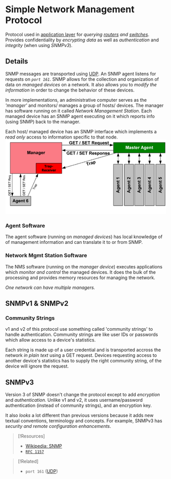
# Simple Network Management Protocol
Protocol used in [application layer](../OSI/7-application/application-layer.md) for *querying [routers](../OSI/3-network/router.md) and [switches](../OSI/2-datalink/switches.md)*. Provides confidentiality by *encrypting data* as well as *authentication* and *integrity* (when using *SNMPv3*).
## Details
SNMP messages are transported using [UDP](UDP.md). An SNMP agent listens for requests on *`port 161`*. SNMP allows for the collection and organization of data on *managed devices* on a network. It also allows you to *modify the information* in order to change the behavior of these devices.

In more implementations, an administrative computer serves as the *'manager'* and monitors/ manages a group of hosts/ devices. The manager has software running on it called *Network Management Station*. Each managed device has an SNMP agent executing on it which reports info (using SNMP) back to the manager. 

Each host/ managed device has an SNMP interface which implements a *read only* access to information specific to that node.
![](../networking-pics/SNMP-1.png)
### Agent Software
The agent software (running on *managed devices*) has local knowledge of of management information and can translate it to or from SNMP.
### Network Mgmt Station Software
The NMS software (running on the *manager device*) executes applications which *monitor and control* the managed devices. It does the bulk of the processing and provides memory resources for managing the network. 

*One network can have multiple managers.*
## SNMPv1 & SNMPv2
### Community Strings
v1 and v2 of this protocol use something called 'community strings' to handle authentication. Community strings are like user IDs or passwords which allow access to a device's statistics.

Each string is made up of a user credential and is transported accross the network *in plain text* using a GET request. Devices requesting access to another device's statistics has to supply the right community string, of the device will ignore the request.
## SNMPv3
Version 3 of SNMP doesn't change the protocol except to add *encryption* and *authentication.* Unlike v1 and v2, it uses username/password authentication (instead of community strings), and an encryption key.

It also *looks* a lot different than previous versions because it adds new textual conventions, terminology and concepts. For example, SNMPv3 has *security and remote configuration enhancements*.

> [!Resources]
> - [Wikipedia: SNMP](https://en.wikipedia.org/wiki/Simple_Network_Management_Protocol)
> - [`RFC 1157`](https://datatracker.ietf.org/doc/html/rfc1157)

> [!Related]
> - `port 161` ([UDP](UDP.md))